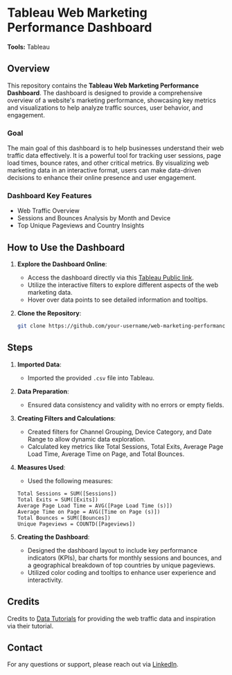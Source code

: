 # Tableau Web Marketing Performance Dashboard

**Tools:** Tableau

## Overview

This repository contains the **Tableau Web Marketing Performance Dashboard**. The dashboard is designed to provide a comprehensive overview of a website's marketing performance, showcasing key metrics and visualizations to help analyze traffic sources, user behavior, and engagement.

### Goal

The main goal of this dashboard is to help businesses understand their web traffic data effectively. It is a powerful tool for tracking user sessions, page load times, bounce rates, and other critical metrics. By visualizing web marketing data in an interactive format, users can make data-driven decisions to enhance their online presence and user engagement.

### Dashboard Key Features

- Web Traffic Overview
- Sessions and Bounces Analysis by Month and Device
- Top Unique Pageviews and Country Insights

## How to Use the Dashboard

1. **Explore the Dashboard Online**:
   - Access the dashboard directly via this [Tableau Public link](https://public.tableau.com/app/profile/danos.dimitris/viz/WebMarketingDashboard_17243592790950/Dashboard?publish=yes).
   - Utilize the interactive filters to explore different aspects of the web marketing data.
   - Hover over data points to see detailed information and tooltips.

2. **Clone the Repository**:

    ```bash
    git clone https://github.com/your-username/web-marketing-performance-dashboard.git
    ```

## Steps

1. **Imported Data**:
   - Imported the provided `.csv` file into Tableau.

2. **Data Preparation**:
   - Ensured data consistency and validity with no errors or empty fields.

3. **Creating Filters and Calculations**:
   - Created filters for Channel Grouping, Device Category, and Date Range to allow dynamic data exploration.
   - Calculated key metrics like Total Sessions, Total Exits, Average Page Load Time, Average Time on Page, and Total Bounces.

4. **Measures Used**:
   - Used the following measures:

    ```Tableau
    Total Sessions = SUM([Sessions])
    Total Exits = SUM([Exits])
    Average Page Load Time = AVG([Page Load Time (s)])
    Average Time on Page = AVG([Time on Page (s)])
    Total Bounces = SUM([Bounces])
    Unique Pageviews = COUNTD([Pageviews])
    ```

5. **Creating the Dashboard**:
   - Designed the dashboard layout to include key performance indicators (KPIs), bar charts for monthly sessions and bounces, and a geographical breakdown of top countries by unique pageviews.
   - Utilized color coding and tooltips to enhance user experience and interactivity.

## Credits

Credits to [Data Tutorials](https://www.youtube.com/@datatutorials1) for providing the web traffic data and inspiration via their tutorial.

## Contact

For any questions or support, please reach out via [LinkedIn](https://www.linkedin.com/in/dimitris-danos).
